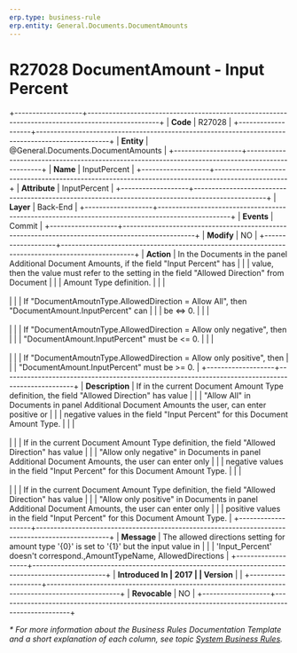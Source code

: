 ```yaml
---
erp.type: business-rule
erp.entity: General.Documents.DocumentAmounts
---
```


# R27028 DocumentAmount - Input Percent
+-------------------+--------------------------------------------------------------------------------------------------+
| **Code**          | R27028                                                                                           |
+-------------------+--------------------------------------------------------------------------------------------------+
| **Entity**        | @General.Documents.DocumentAmounts                                                               |
+-------------------+--------------------------------------------------------------------------------------------------+
| **Name**          | InputPercent                                                                                     |
+-------------------+--------------------------------------------------------------------------------------------------+
| **Attribute**     | InputPercent                                                                                     |
+-------------------+--------------------------------------------------------------------------------------------------+
| **Layer**         | Back-End                                                                                         |
+-------------------+--------------------------------------------------------------------------------------------------+
| **Events**        | Commit                                                                                           |
+-------------------+--------------------------------------------------------------------------------------------------+
| **Modify**        | NO                                                                                               |
+-------------------+--------------------------------------------------------------------------------------------------+
| **Action**        | In the Documents in the panel Additional Document Amounts, if the field "Input Percent" has      |
|                   | value, then the value must refer to the setting in the field "Allowed Direction" from Document   |
|                   | Amount Type definition.                                                                          |
|                   | <br/><br/>                                                                                       |
|                   | If \"DocumentAmoutnType.AllowedDirection = Allow All\", then \"DocumentAmount.InputPercent\" can |
|                   | be \<=\> 0.                                                                                      |
|                   | <br/><br/>                                                                                       |
|                   | If \"DocumentAmoutnType.AllowedDirection = Allow only negative\", then                           |
|                   | \"DocumentAmount.InputPercent\" must be \<= 0.                                                   |
|                   | <br/><br/>                                                                                       |
|                   | If \"DocumentAmoutnType.AllowedDirection = Allow only positive\", then                           |
|                   | \"DocumentAmount.InputPercent\" must be \>= 0.                                                   |
+-------------------+--------------------------------------------------------------------------------------------------+
| **Description**   | If in the current Document Amount Type definition, the field "Allowed Direction" has value       |
|                   | "Allow All" in Documents in panel Additional Document Amounts the user, can enter positive or    |
|                   | negative values in the field "Input Percent" for this Document Amount Type.                      |
|                   | <br/><br/>                                                                                       |
|                   | If in the current Document Amount Type definition, the field "Allowed Direction" has value       |
|                   | "Allow only negative" in Documents in panel Additional Document Amounts, the user can enter only |
|                   | negative values in the field "Input Percent" for this Document Amount Type.                      |
|                   | <br/><br/>                                                                                       |
|                   | If in the current Document Amount Type definition, the field "Allowed Direction" has value       |
|                   | "Allow only positive" in Documents in panel Additional Document Amounts, the user can enter only |
|                   | positive values in the field "Input Percent" for this Document Amount Type.                      |
+-------------------+--------------------------------------------------------------------------------------------------+
| **Message**       | The allowed directions setting for amount type \'{0}\' is set to \'{1}\' but the input value in  |
|                   | \'Input_Percent\' doesn\'t correspond.,AmountTypeName, AllowedDirections                         |
+-------------------+--------------------------------------------------------------------------------------------------+
| **Introduced In   | 2017                                                                                             |
| Version**         |                                                                                                  |
+-------------------+--------------------------------------------------------------------------------------------------+
| **Revocable**     | NO                                                                                               |
+-------------------+--------------------------------------------------------------------------------------------------+

*\* For more information about the Business Rules Documentation Template and a short explanation of each column, see
topic [System Business Rules](../templates/template-description-system-business-rules.md).*

